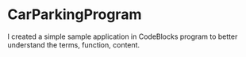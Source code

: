 # CarParkingProgram

I created a simple sample application in CodeBlocks program to better understand the terms, function, content.
